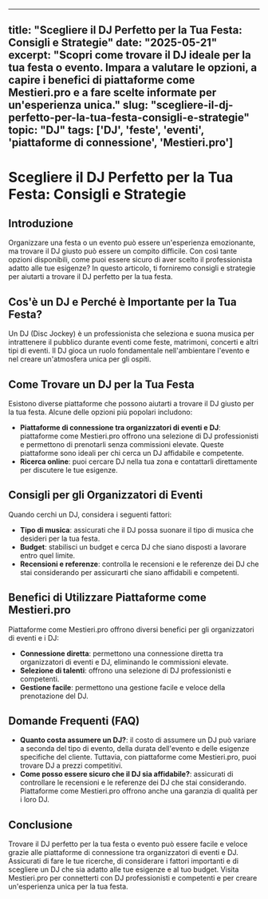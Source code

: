 
---
title: "Scegliere il DJ Perfetto per la Tua Festa: Consigli e Strategie"
date: "2025-05-21"
excerpt: "Scopri come trovare il DJ ideale per la tua festa o evento. Impara a valutare le opzioni, a capire i benefici di piattaforme come Mestieri.pro e a fare scelte informate per un'esperienza unica."
slug: "scegliere-il-dj-perfetto-per-la-tua-festa-consigli-e-strategie"
topic: "DJ"
tags: ['DJ', 'feste', 'eventi', 'piattaforme di connessione', 'Mestieri.pro']
---

# Scegliere il DJ Perfetto per la Tua Festa: Consigli e Strategie

## Introduzione

Organizzare una festa o un evento può essere un'esperienza emozionante, ma trovare il DJ giusto può essere un compito difficile. Con così tante opzioni disponibili, come puoi essere sicuro di aver scelto il professionista adatto alle tue esigenze? In questo articolo, ti forniremo consigli e strategie per aiutarti a trovare il DJ perfetto per la tua festa.

## Cos'è un DJ e Perché è Importante per la Tua Festa?

Un DJ (Disc Jockey) è un professionista che seleziona e suona musica per intrattenere il pubblico durante eventi come feste, matrimoni, concerti e altri tipi di eventi. Il DJ gioca un ruolo fondamentale nell'ambientare l'evento e nel creare un'atmosfera unica per gli ospiti.

## Come Trovare un DJ per la Tua Festa

Esistono diverse piattaforme che possono aiutarti a trovare il DJ giusto per la tua festa. Alcune delle opzioni più popolari includono:

* **Piattaforme di connessione tra organizzatori di eventi e DJ**: piattaforme come Mestieri.pro offrono una selezione di DJ professionisti e permettono di prenotarli senza commissioni elevate. Queste piattaforme sono ideali per chi cerca un DJ affidabile e competente.
* **Ricerca online**: puoi cercare DJ nella tua zona e contattarli direttamente per discutere le tue esigenze.

## Consigli per gli Organizzatori di Eventi

Quando cerchi un DJ, considera i seguenti fattori:

* **Tipo di musica**: assicurati che il DJ possa suonare il tipo di musica che desideri per la tua festa.
* **Budget**: stabilisci un budget e cerca DJ che siano disposti a lavorare entro quel limite.
* **Recensioni e referenze**: controlla le recensioni e le referenze dei DJ che stai considerando per assicurarti che siano affidabili e competenti.

## Benefici di Utilizzare Piattaforme come Mestieri.pro

Piattaforme come Mestieri.pro offrono diversi benefici per gli organizzatori di eventi e i DJ:

* **Connessione diretta**: permettono una connessione diretta tra organizzatori di eventi e DJ, eliminando le commissioni elevate.
* **Selezione di talenti**: offrono una selezione di DJ professionisti e competenti.
* **Gestione facile**: permettono una gestione facile e veloce della prenotazione del DJ.

## Domande Frequenti (FAQ)

* **Quanto costa assumere un DJ?**: il costo di assumere un DJ può variare a seconda del tipo di evento, della durata dell'evento e delle esigenze specifiche del cliente. Tuttavia, con piattaforme come Mestieri.pro, puoi trovare DJ a prezzi competitivi.
* **Come posso essere sicuro che il DJ sia affidabile?**: assicurati di controllare le recensioni e le referenze dei DJ che stai considerando. Piattaforme come Mestieri.pro offrono anche una garanzia di qualità per i loro DJ.

## Conclusione

Trovare il DJ perfetto per la tua festa o evento può essere facile e veloce grazie alle piattaforme di connessione tra organizzatori di eventi e DJ. Assicurati di fare le tue ricerche, di considerare i fattori importanti e di scegliere un DJ che sia adatto alle tue esigenze e al tuo budget. Visita Mestieri.pro per connetterti con DJ professionisti e competenti e per creare un'esperienza unica per la tua festa.
